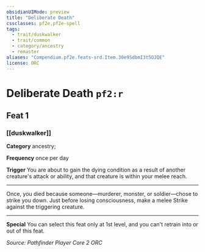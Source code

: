 ```yaml
---
obsidianUIMode: preview
title: "Deliberate Death"
cssclasses: pf2e,pf2e-spell
tags:
  - trait/duskwalker
  - trait/common
  - category/ancestry
  - remaster
aliases: "Compendium.pf2e.feats-srd.Item.30e9SdbmI3t5OJQE"
license: ORC
---
```

# Deliberate Death `pf2:r`
## Feat 1
### [[duskwalker]]

**Category** ancestry; 




**Frequency** once per day

**Trigger** You are about to gain the dying condition as a result of another creature's attack or ability, and that creature is within your melee reach.

* * *

Once, you died because someone—murderer, monster, or soldier—chose to strike you down. Just before losing consciousness, make a melee Strike against the triggering creature.

* * *

**Special** You can select this feat only at 1st level, and you can't retrain into or out of this feat.

*Source: Pathfinder Player Core 2*
*ORC*